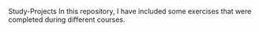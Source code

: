 Study-Projects
In this repository, I have included some exercises that were completed during different courses.
